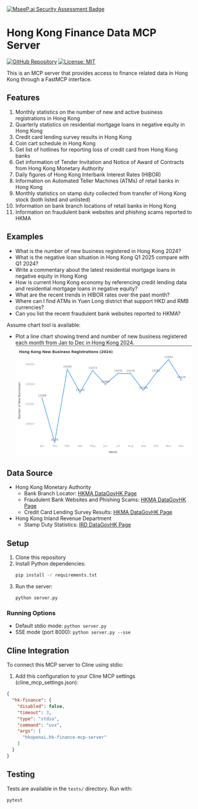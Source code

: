 [![MseeP.ai Security Assessment Badge](https://mseep.net/pr/hkopenai-hk-finance-mcp-server-badge.png)](https://mseep.ai/app/hkopenai-hk-finance-mcp-server)

# Hong Kong Finance Data MCP Server

[![GitHub Repository](https://img.shields.io/badge/GitHub-Repository-blue.svg)](https://github.com/hkopenai/hk-finance-mcp-server)
[![License: MIT](https://img.shields.io/badge/License-MIT-yellow.svg)](https://opensource.org/licenses/MIT)

This is an MCP server that provides access to finance related data in Hong Kong through a FastMCP interface.

## Features

1. Monthly statistics on the number of new and active business registrations in Hong Kong
2. Quarterly statistics on residential mortgage loans in negative equity in Hong Kong
3. Credit card lending survey results in Hong Kong
4. Coin cart schedule in Hong Kong
5. Get list of hotlines for reporting loss of credit card from Hong Kong banks
6. Get information of Tender Invitation and Notice of Award of Contracts from Hong Kong Monetary Authority
7. Daily figures of Hong Kong Interbank Interest Rates (HIBOR)
8. Information on Automated Teller Machines (ATMs) of retail banks in Hong Kong
9. Monthly statistics on stamp duty collected from transfer of Hong Kong stock (both listed and unlisted)
10. Information on bank branch locations of retail banks in Hong Kong
11. Information on fraudulent bank websites and phishing scams reported to HKMA

## Examples

* What is the number of new business registered in Hong Kong 2024?
* What is the negative loan situation in Hong Kong Q1 2025 compare with Q1 2024?
* Write a commentary about the latest residential mortgage loans in negative equity in Hong Kong
* How is current Hong Kong economy by referencing credit lending data and residential mortgage loans in negative equity?
* What are the recent trends in HIBOR rates over the past month?
* Where can I find ATMs in Yuen Long district that support HKD and RMB currencies?
* Can you list the recent fraudulent bank websites reported to HKMA?

Assume chart tool is available:

* Plot a line chart showing trend and number of new business registered each month from Jan to Dec in Hong Kong 2024.
![](https://raw.githubusercontent.com/hkopenai/hk-finance-mcp-server/refs/heads/main/assets/line_chart.png)

## Data Source

* Hong Kong Monetary Authority
  - Bank Branch Locator: [HKMA DataGovHK Page](https://data.gov.hk/en-data/dataset/hk-hkma-bankatm-banks-branch-locator)
  - Fraudulent Bank Websites and Phishing Scams: [HKMA DataGovHK Page](https://data.gov.hk/en-data/dataset/hk-hkma-banksvf-fraudulent-bank-scams)
  - Credit Card Lending Survey Results: [HKMA DataGovHK Page](https://data.gov.hk/en-data/dataset/hk-hkma-t03-t0308credit-card-lending-survey)
* Hong Kong Inland Revenue Department
  - Stamp Duty Statistics: [IRD DataGovHK Page](https://www.ird.gov.hk/eng/dat/dat_gov.htm)

## Setup

1. Clone this repository
2. Install Python dependencies:
   ```bash
   pip install -r requirements.txt
   ```
3. Run the server:
   ```bash
   python server.py
   ```

### Running Options

- Default stdio mode: `python server.py`
- SSE mode (port 8000): `python server.py --sse`

## Cline Integration

To connect this MCP server to Cline using stdio:

1. Add this configuration to your Cline MCP settings (cline_mcp_settings.json):
```json
{
  "hk-finance": {
    "disabled": false,
    "timeout": 3,
    "type": "stdio",
    "command": "uvx",
    "args": [
      "hkopenai.hk-finance-mcp-server"
    ]
  }
}
```

## Testing

Tests are available in the `tests/` directory. Run with:
```bash
pytest
```
